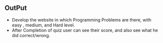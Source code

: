 ## OutPut 





- Develop the website in which Programming Problems are there, with easy , medium, and Hard level.
- After Completion of quiz user can see their score, and also see what he did correct/wrong.
